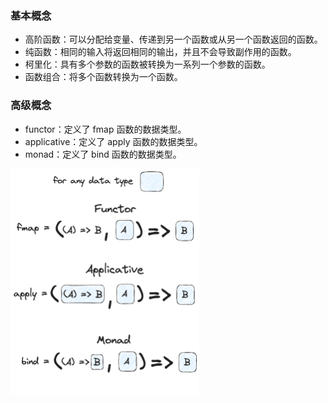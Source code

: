 ### 基本概念

- 高阶函数：可以分配给变量、传递到另一个函数或从另一个函数返回的函数。
- 纯函数：相同的输入将返回相同的输出，并且不会导致副作用的函数。
- 柯里化：具有多个参数的函数被转换为一系列一个参数的函数。
- 函数组合：将多个函数转换为一个函数。

### 高级概念

- functor：定义了 fmap 函数的数据类型。
- applicative：定义了 apply 函数的数据类型。
- monad：定义了 bind 函数的数据类型。

<img src="/assets/images/functor-applicative-monad.png" width="60%">
